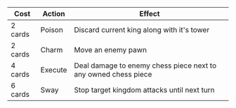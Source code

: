 | Cost    | Action            | Effect                                                         |
| ------- | ----------------- | -------------------------------------------------------------- |
| 2 cards | Poison            | Discard current king along with it's tower                     |
| 2 cards | Charm             | Move an enemy pawn                                             |
| 4 cards | Execute           | Deal damage to enemy chess piece next to any owned chess piece |
| 6 cards | Sway              | Stop target kingdom attacks until next turn                    |
